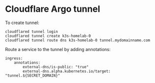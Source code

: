 # Cloudflare Argo tunnel

To create tunnel:

```
cloudflared tunnel login
cloudflared tunnel create k3s-homelab-0
cloudflared tunnel route dns k3s-homelab-0 tunnel.mydomainname.com
```

Route a service to the tunnel by adding annotations:
```
ingress:
    annotations:
        external-dns/is-public: "true"
        external-dns.alpha.kubernetes.io/target: "tunnel.${SECRET_DOMAIN}"
```
